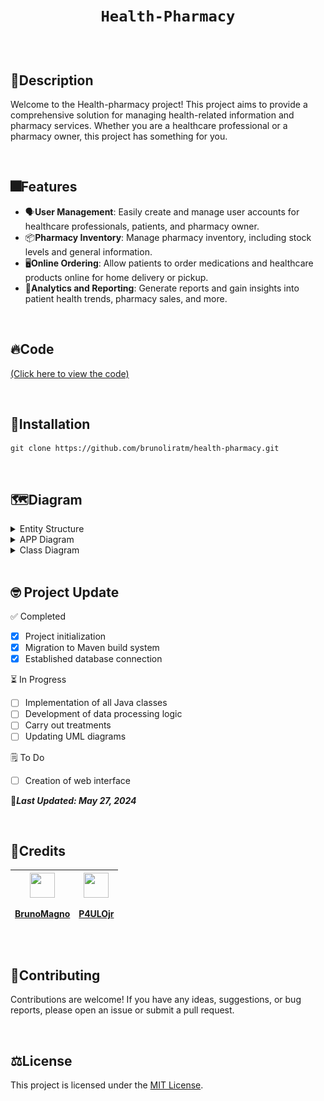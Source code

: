 <h1 align="center"> 
  
  `Health-Pharmacy`

</h1>

</br>

## 	:page_with_curl:Description

Welcome to the Health-pharmacy project! This project aims to provide a comprehensive solution for managing health-related information and pharmacy services. Whether you are a healthcare professional or a pharmacy owner, this project has something for you.

</br>

## :fireworks:Features

- :speaking_head:**User Management**: Easily create and manage user accounts for healthcare professionals, patients, and pharmacy owner.
- :package:**Pharmacy Inventory**: Manage pharmacy inventory, including stock levels and general information.
- :desktop_computer:**Online Ordering**: Allow patients to order medications and healthcare products online for home delivery or pickup.
- :loudspeaker:**Analytics and Reporting**: Generate reports and gain insights into patient health trends, pharmacy sales, and more.

</br>

## :fire:Code 
<p><a href="health-pharmacy/src">(Click here to view the code)</a></p>

</br>

## :open_file_folder:Installation

```shell
git clone https://github.com/brunoliratm/health-pharmacy.git
```

</br>


## :world_map:Diagram
<details>
  <summary>Entity Structure</summary>
  
  ![Project1](images/estrutura.png)
</details>
<details>
  <summary>APP Diagram</summary>
  
  ![Project2](images/diagrama.png)
</details>
<details>
  <summary>Class Diagram</summary>


  ![Project3](images/diagramaDeClasse.png)
</details>
</br>

## :nerd_face: Project Update

:white_check_mark: Completed
- [x] Project initialization
- [x] Migration to Maven build system
- [x] Established database connection

:hourglass_flowing_sand: In Progress
- [ ] Implementation of all Java classes
- [ ] Development of data processing logic
- [ ] Carry out treatments
- [ ] Updating UML diagrams
      
:spiral_notepad: To Do
- [ ] Creation of web interface
      
:floppy_disk:***Last Updated: May 27, 2024***

</br>

## :zombie:Credits

| <a href="https://github.com/brunoliratm"><img src="https://avatars.githubusercontent.com/u/114788642?v=4" float="left" width="40px" height=40px><p>BrunoMagno</p></a> | <a href="https://github.com/P4UL0Jr"><img src="https://avatars.githubusercontent.com/u/127964717?v=4" float="left" width="40px" height="40px"><p>P4ULOjr</p></a> |
| --- | --- |

</br>

## :handshake:Contributing

Contributions are welcome! If you have any ideas, suggestions, or bug reports, please open an issue or submit a pull request.

</br>

## :balance_scale:License

This project is licensed under the [MIT License](LICENSE).

